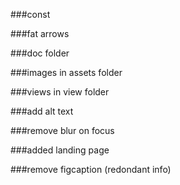 ###const

###fat arrows

###doc folder

###images in assets folder

###views in view folder

###add alt text

###remove blur on focus

###added landing page

###remove figcaption (redondant info)